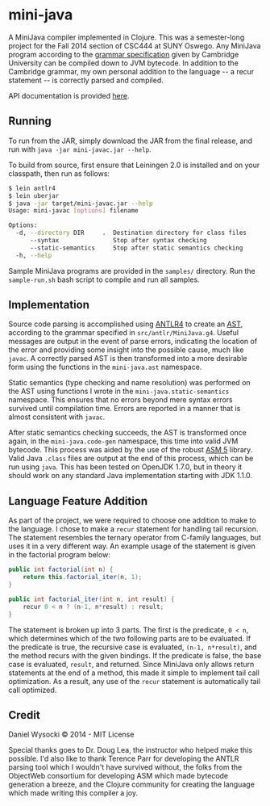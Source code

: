 # mini-java

A MiniJava compiler implemented in Clojure. This was a semester-long project
for the Fall 2014 section of CSC444 at SUNY Oswego. Any MiniJava program
according to the
[grammar specification](
  http://www.cambridge.org/resources/052182060X/MCIIJ2e/grammar.htm)
given by Cambridge University can be compiled down to JVM bytecode. In addition
to the Cambridge grammar, my own personal addition to the language -- a recur
statement -- is correctly parsed and compiled.

API documentation is provided [here](https://dwysocki.github.io/mini-java/toc.html).


## Running

To run from the JAR, simply download the JAR from the final release, and
run with `java -jar mini-javac.jar --help`.

To build from source, first ensure that Leiningen 2.0 is installed and on your
classpath, then run as follows:

```bash
$ lein antlr4
$ lein uberjar
$ java -jar target/mini-javac.jar --help
Usage: mini-javac [options] filename

Options:
  -d, --directory DIR     .  Destination directory for class files
      --syntax               Stop after syntax checking
      --static-semantics     Stop after static semantics checking
  -h, --help
```

Sample MiniJava programs are provided in the `samples/` directory.
Run the `sample-run.sh` bash script to compile and run all samples.


## Implementation

Source code parsing is accomplished using [ANTLR4](http://www.antlr.org/) to
create an [AST](https://en.wikipedia.org/wiki/Abstract_syntax_tree), according
to the grammar specified in `src/antlr/MiniJava.g4`. Useful messages are
output in the event of parse errors, indicating the location of the error and
providing some insight into the possible cause, much like `javac`.
A correctly parsed AST is then transformed into a more desirable form using the
functions in the `mini-java.ast` namespace.

Static semantics (type checking and name resolution) was performed on the
AST using functions I wrote in the `mini-java.static-semantics` namespace.
This ensures that no errors beyond mere syntax errors survived until
compilation time. Errors are reported in a manner that is almost consistent
with `javac`.

After static semantics checking succeeds, the AST is transformed once again,
in the `mini-java.code-gen` namespace, this time into valid JVM bytecode.
This process was aided by the use of the robust [ASM 5](http://asm.ow2.org/)
library. Valid Java `.class` files are output at the end of this process,
which can be run using `java`. This has been tested on OpenJDK 1.7.0, but
in theory it should work on any standard Java implementation starting with
JDK 1.1.0.


## Language Feature Addition

As part of the project, we were required to choose one addition to make to the
language. I chose to make a `recur` statement for handling tail recursion. The
statement resembles the ternary operator from C-family languages, but uses
it in a very different way. An example usage of the statement is given in the
factorial program below:

```java
public int factorial(int n) {
    return this.factorial_iter(n, 1);
}

public int factorial_iter(int n, int result) {
    recur 0 < n ? (n-1, n*result) : result;
}
```

The statement is broken up into 3 parts. The first is the predicate, `0 < n`,
which determines which of the two following parts are to be evaluated.
If the predicate is true, the recursive case is evaluated, `(n-1, n*result)`,
and the method recurs with the given bindings. If the predicate is false, the
base case is evaluated, `result`, and returned. Since MiniJava only allows
return statements at the end of a method, this made it simple to implement
tail call optimization. As a result, any use of the `recur` statement is
automatically tail call optimized.


## Credit

Daniel Wysocki © 2014 - MIT License

Special thanks goes to Dr. Doug Lea, the instructor who helped make this
possible. I'd also like to thank Terence Parr for developing the ANTLR parsing
tool which I wouldn't have survived without, the folks from the ObjectWeb
consortium for developing ASM which made bytecode generation a breeze, and the
Clojure community for creating the language which made writing this compiler a
joy.
